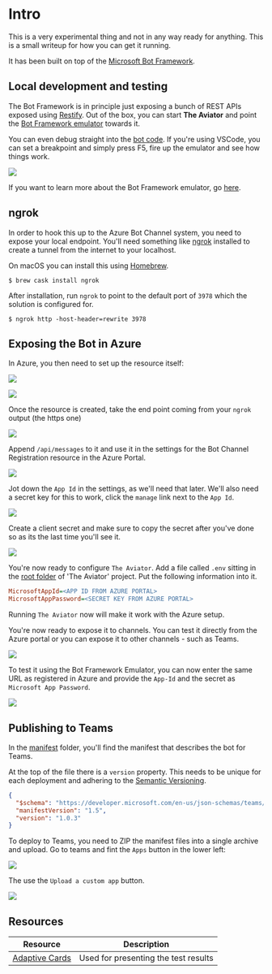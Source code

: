 # Intro

This is a very experimental thing and not in any way ready for anything.
This is a small writeup for how you can get it running.

It has been built on top of the [Microsoft Bot Framework](https://dev.botframework.com).

## Local development and testing

The Bot Framework is in principle just exposing a bunch of REST APIs exposed using [Restify](http://restify.com).
Out of the box, you can start **The Aviator** and point the [Bot Framework emulator](https://github.com/Microsoft/BotFramework-Emulator/blob/master/README.md) towards it.

You can even debug straight into the [bot code](./teamsConversationBot.ts).
If you're using VSCode, you can set a breakpoint and simply press F5, fire up the emulator and see
how things work.

![](./images/0_bot_emulator.gif)

If you want to learn more about the Bot Framework emulator, go [here](https://docs.microsoft.com/en-us/azure/bot-service/bot-service-debug-emulator?view=azure-bot-service-4.0&tabs=csharp).

## ngrok

In order to hook this up to the Azure Bot Channel system, you need to expose your local endpoint.
You'll need something like [ngrok](https://ngrok.com) installed to create a tunnel from the internet to your
localhost.

On macOS you can install this using [Homebrew](https://brew.sh).

```shell
$ brew cask install ngrok
```

After installation, run `ngrok` to point to the default port of `3978` which the solution is configured for.
 
```shell
$ ngrok http -host-header=rewrite 3978
```

## Exposing the Bot in Azure

In Azure, you then need to set up the resource itself:

![](./images/1_create_resource.png)

![](./images/2_bot_channel_registration.png)


Once the resource is created, take the end point coming from your `ngrok` output (the https one)

![](./images/3_ngrok.png)

Append `/api/messages` to it and use it in the settings for the Bot Channel Registration
resource in the Azure Portal.

![](./images/4_endpoint_app_id.png)

Jot down the `App Id` in the settings, as we'll need that later.
We'll also need a secret key for this to work, click the `manage` link
next to the `App Id`.

![](./images/5_manage_app_id.png)

Create a client secret and make sure to copy the secret after you've done so
as its the last time you'll see it.

![](./images/6_client_secrets.png)

You're now ready to configure `The Aviator`.
Add a file called `.env` sitting in the [root folder](../../) of 'The Aviator' project.
Put the following information into it.

```ini
MicrosoftAppId=<APP ID FROM AZURE PORTAL>
MicrosoftAppPassword=<SECRET KEY FROM AZURE PORTAL>
```

Running `The Aviator` now will make it work with the Azure setup.

You're now ready to expose it to channels. You can test it directly from the Azure
portal or you can expose it to other channels - such as Teams.

![](./images/7_channels.png)

To test it using the Bot Framework Emulator, you can now enter the same URL as registered
in Azure and provide the `App-Id` and the secret as `Microsoft App Password`.

![](./images/8_internet_bot_connect.png)

## Publishing to Teams

In the [manifest](./manifest) folder, you'll find the manifest that describes the bot
for Teams.

At the top of the file there is a `version` property. This needs to be unique for each
deployment and adhering to the [Semantic Versioning](https://semver.org).

```json
{
  "$schema": "https://developer.microsoft.com/en-us/json-schemas/teams/v1.5/MicrosoftTeams.schema.json",
  "manifestVersion": "1.5",
  "version": "1.0.3"
}
```

To deploy to Teams, you need to ZIP the manifest files into a single archive and upload.
Go to teams and fint the `Apps` button in the lower left:

![](./images/9_teams_apps.png)

The use the `Upload a custom app` button.

![](./images/10_teams_upload.png)

## Resources

| Resource | Description |
| -------- | ----------- |
| [Adaptive Cards](https://adaptivecards.io) | Used for presenting the test results |